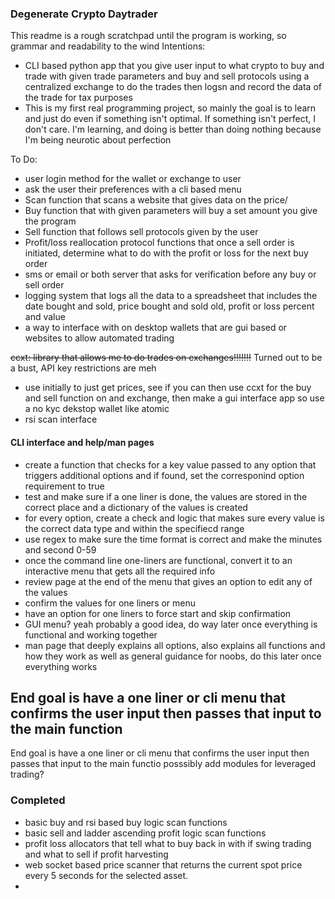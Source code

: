 ### Degenerate Crypto Daytrader
This readme is a rough scratchpad until the program is working, so grammar and readability to the wind
Intentions:
- CLI based python app that you give user input to what crypto to buy and trade with given trade parameters and buy and sell protocols using a centralized exchange to do the trades then logsn and record the data of the trade for tax purposes
- This is my first real programming project, so mainly the goal is to learn and just do even if something isn't optimal. If something isn't perfect, I don't care. I'm learning, and doing is better than doing nothing because I'm being neurotic about perfection 

To Do:
- user login method for the wallet or exchange to user
- ask the user their preferences with a cli based menu
- Scan function that scans a website that gives data on the price/
- Buy function that with given parameters will buy a set amount you give the program
- Sell function that follows sell protocols given by the user
- Profit/loss reallocation protocol functions that once a sell order is initiated, determine what to do with the profit or loss for the next buy order
- sms or email or both server that asks for verification before any buy or sell order
- logging system that logs all the data to a spreadsheet that includes the date bought and sold, price bought and sold old, profit or loss percent and value
- a way to interface with on desktop wallets that are gui based or websites to allow automated trading

~~ccxt: library that allows me to do trades on exchanges!!!!!!!~~ Turned out to be a bust, API key restrictions are meh
  - use initially to just get prices, see if you can then use ccxt for the buy and sell function on and exchange, then make a gui interface app so use a no kyc dekstop wallet like atomic
- rsi scan interface

#### CLI interface and help/man pages
- create a function that checks for a key value passed to any option that triggers additional options and if found, set the corresponind option requirement to true
- test and make sure if a one liner is done, the values are stored in the correct place and a dictionary of the values is created
- for every option, create a check and logic that makes sure every value is the correct data type and within the specifiecd range
- use regex to make sure the time format is correct and make the minutes and second 0-59
- once the command line one-liners are functional, convert it to an interactive menu that gets all the required info
- review page at the end of the menu that gives an option to edit any of the values
- confirm the values for one liners or menu
- have an option for one liners to force start and skip confirmation
- GUI menu? yeah probably a good idea, do way later once everything is functional and working together
- man page that deeply explains all options, also explains all functions and how they work as well as general guidance for noobs, do this later once everything works

End goal is have a one liner or cli menu that confirms the user input then passes that input to the main function
- 


End goal is have a one liner or cli menu that confirms the user input then passes that input to the main functio
posssibly add modules for leveraged trading?

### Completed
- basic buy and rsi based buy logic scan functions
- basic sell and ladder ascending profit logic scan functions
- profit loss allocators that tell what to buy back in with if swing trading and what to sell if profit harvesting
- web socket based price scanner that returns the current spot price every 5 seconds for the selected asset.
- 